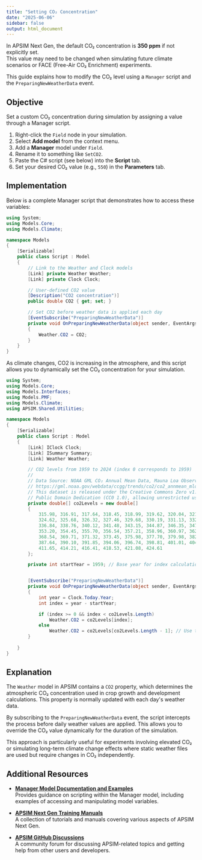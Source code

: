 ```yaml
---
title: "Setting CO₂ Concentration"
date: "2025-06-06"
sidebar: false
output: html_document
---
```


In APSIM Next Gen, the default CO₂ concentration is **350 ppm** if not explicitly set.  
This value may need to be changed when simulating future climate scenarios or FACE (Free-Air CO₂ Enrichment) experiments.

This guide explains how to modify the CO₂ level using a `Manager` script and the `PreparingNewWeatherData` event.

## Objective

Set a custom CO₂ concentration during simulation by assigning a value through a Manager script.

1. Right-click the `Field` node in your simulation.
2. Select **Add model** from the context menu.
3. Add a **Manager** model under `Field`.
4. Rename it to something like `SetCO2`.
5. Paste the C# script (see below) into the **Script** tab.
6. Set your desired CO₂ value (e.g., `550`) in the **Parameters** tab.

## Implementation

Below is a complete Manager script that demonstrates how to access these variables:


```csharp
using System;
using Models.Core;
using Models.Climate;

namespace Models
{
    [Serializable]
    public class Script : Model
    {
        // Link to the Weather and Clock models
        [Link] private Weather Weather;
        [Link] private Clock Clock;

        // User-defined CO2 value
        [Description("CO2 concentration")]
        public double CO2 { get; set; }

        // Set CO2 before weather data is applied each day
        [EventSubscribe("PreparingNewWeatherData")]
        private void OnPreparingNewWeatherData(object sender, EventArgs e)
        {
            Weather.CO2 = CO2;
        }
    }
}
```

As climate changes, CO2 is increasing in the atmosphere, and this script allows you to dynamically set the CO₂ concentration for your simulation.

```csharp
using System;
using Models.Core;
using Models.Interfaces;
using Models.PMF;
using Models.Climate;
using APSIM.Shared.Utilities;

namespace Models
{
    [Serializable]
    public class Script : Model
    {
        [Link] IClock Clock;
        [Link] ISummary Summary;
        [Link] Weather Weather;

        // CO2 levels from 1959 to 2024 (index 0 corresponds to 1959)
        //
        // Data Source: NOAA GML CO₂ Annual Mean Data, Mauna Loa Observatory
        // https://gml.noaa.gov/webdata/ccgg/trends/co2/co2_annmean_mlo.txt
        // This dataset is released under the Creative Commons Zero v1.0 Universal 
        // Public Domain Dedication (CC0 1.0), allowing unrestricted use. 
        private double[] co2Levels = new double[]
        {
            315.98, 316.91, 317.64, 318.45, 318.99, 319.62, 320.04, 321.37, 322.18, 323.05,
            324.62, 325.68, 326.32, 327.46, 329.68, 330.19, 331.13, 332.03, 333.84, 335.41,
            336.84, 338.76, 340.12, 341.48, 343.15, 344.87, 346.35, 347.61, 349.31, 351.69,
            353.20, 354.45, 355.70, 356.54, 357.21, 358.96, 360.97, 362.74, 363.88, 366.84,
            368.54, 369.71, 371.32, 373.45, 375.98, 377.70, 379.98, 382.09, 384.02, 385.83,
            387.64, 390.10, 391.85, 394.06, 396.74, 398.81, 401.01, 404.41, 406.76, 408.72,
            411.65, 414.21, 416.41, 418.53, 421.08, 424.61
        };

        private int startYear = 1959; // Base year for index calculation


        [EventSubscribe("PreparingNewWeatherData")]
        private void OnPreparingNewWeatherData(object sender, EventArgs e)
        {
            int year = Clock.Today.Year;
            int index = year - startYear;

            if (index >= 0 && index < co2Levels.Length)
                Weather.CO2 = co2Levels[index];
            else
                Weather.CO2 = co2Levels[co2Levels.Length - 1]; // Use the latest CO₂ for future years
        }
   
    }
}
```


## Explanation

The `Weather` model in APSIM contains a `CO2` property, which determines the atmospheric CO₂ concentration used in crop growth and development calculations. This property is normally updated with each day's weather data.

By subscribing to the `PreparingNewWeatherData` event, the script intercepts the process before daily weather values are applied. This allows you to override the CO₂ value dynamically for the duration of the simulation.

This approach is particularly useful for experiments involving elevated CO₂ or simulating long-term climate change effects where static weather files are used but require changes in CO₂ independently.


## Additional Resources

- **[Manager Model Documentation and Examples](https://apsimdev.apsim.info/ApsimX/Releases/2022.2.7020.0/Manager.pdf)**  
  Provides guidance on scripting within the Manager model, including examples of accessing and manipulating model variables.

- **[APSIM Next Gen Training Manuals](https://www.apsim.info/support/apsim-training-manuals/)**  
  A collection of tutorials and manuals covering various aspects of APSIM Next Gen.

- **[APSIM GitHub Discussions](https://github.com/APSIMInitiative/ApsimX/discussions)**  
  A community forum for discussing APSIM-related topics and getting help from other users and developers.
